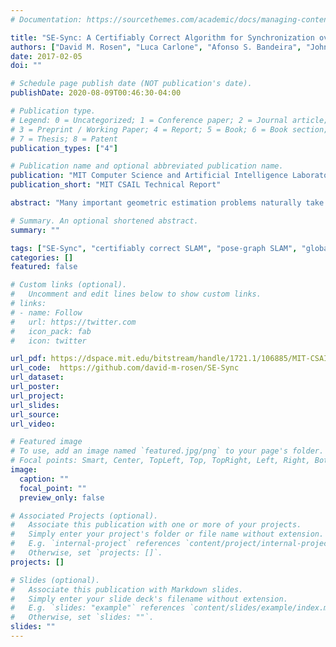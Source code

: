 ```yaml
---
# Documentation: https://sourcethemes.com/academic/docs/managing-content/

title: "SE-Sync: A Certifiably Correct Algorithm for Synchronization over the Special Euclidean Group"
authors: ["David M. Rosen", "Luca Carlone", "Afonso S. Bandeira", "John J. Leonard"]
date: 2017-02-05
doi: ""

# Schedule page publish date (NOT publication's date).
publishDate: 2020-08-09T00:46:30-04:00

# Publication type.
# Legend: 0 = Uncategorized; 1 = Conference paper; 2 = Journal article;
# 3 = Preprint / Working Paper; 4 = Report; 5 = Book; 6 = Book section;
# 7 = Thesis; 8 = Patent
publication_types: ["4"]

# Publication name and optional abbreviated publication name.
publication: "MIT Computer Science and Artificial Intelligence Laboratory Technical Report"
publication_short: "MIT CSAIL Technical Report"

abstract: "Many important geometric estimation problems naturally take the form of *synchronization over the special Euclidean group*: estimate the values of a set of unknown poses given noisy measurements of a subset of their pairwise relative transforms. Examples of this class include the foundational problems of pose-graph simultaneous localization and mapping (SLAM) (in robotics), camera motion estimation (in computer vision), and sensor network localization (in distributed sensing), among others. This inference problem is typically formulated as a nonconvex maximum-likelihood estimation that is computationally hard to solve in general. Nevertheless, in this paper we present an algorithm that is able to efficiently recover *certifiably globally optimal* solutions of the special Euclidean synchronization problem in a non-adversarial noise regime. The crux of our approach is the development of a semidefinite relaxation of the maximum-likelihood estimation whose minimizer provides an *exact* MLE so long as the magnitude of the noise corrupting the available measurements falls below a certain critical threshold; furthermore, whenever exactness obtains, it is possible to *verify* this fact *a posteriori*, thereby *certifying* the optimality of the recovered estimate. We develop a specialized optimization scheme for solving large-scale instances of this semidefinite relaxation by exploiting its low-rank, geometric, and graph-theoretic structure to reduce it to an equivalent optimization problem defined on a low-dimensional Riemannian manifold, and then design a Riemannian truncated-Newton trust-region method to solve this reduction efficiently. Finally, we combine this fast optimization approach with a simple rounding procedure to produce our algorithm, *SE-Sync*. Experimental evaluation on a variety of simulated and real-world pose-graph SLAM datasets shows that SE-Sync is capable of recovering certifiably globally optimal solutions when the available measurements are corrupted by noise up to an order of magnitude greater than that typically encountered in robotics and computer vision applications, and does so more than an order of magnitude faster than the Gauss-Newton-based approach that forms the basis of current state-of-the-art techniques."

# Summary. An optional shortened abstract.
summary: ""

tags: ["SE-Sync", "certifiably correct SLAM", "pose-graph SLAM", "global optimization", "Riemannian optimization", "semidefinite programming", "convex relaxation"]
categories: []
featured: false

# Custom links (optional).
#   Uncomment and edit lines below to show custom links.
# links:
# - name: Follow
#   url: https://twitter.com
#   icon_pack: fab
#   icon: twitter

url_pdf: https://dspace.mit.edu/bitstream/handle/1721.1/106885/MIT-CSAIL-TR-2017-002.pdf?sequence=1&isAllowed=y
url_code:  https://github.com/david-m-rosen/SE-Sync
url_dataset:
url_poster:
url_project:
url_slides:
url_source:
url_video:

# Featured image
# To use, add an image named `featured.jpg/png` to your page's folder. 
# Focal points: Smart, Center, TopLeft, Top, TopRight, Left, Right, BottomLeft, Bottom, BottomRight.
image:
  caption: ""
  focal_point: ""
  preview_only: false

# Associated Projects (optional).
#   Associate this publication with one or more of your projects.
#   Simply enter your project's folder or file name without extension.
#   E.g. `internal-project` references `content/project/internal-project/index.md`.
#   Otherwise, set `projects: []`.
projects: []

# Slides (optional).
#   Associate this publication with Markdown slides.
#   Simply enter your slide deck's filename without extension.
#   E.g. `slides: "example"` references `content/slides/example/index.md`.
#   Otherwise, set `slides: ""`.
slides: ""
---
```

